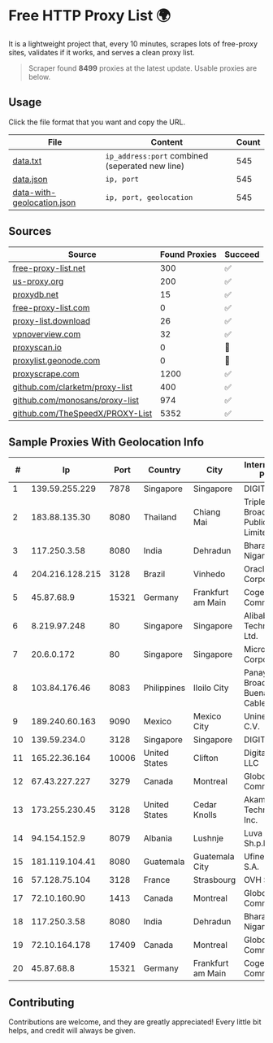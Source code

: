 
# Free HTTP Proxy List 🌍

It is a lightweight project that, every 10 minutes, scrapes lots of free-proxy sites, validates if it works, and serves a clean proxy list.


> Scraper found **8499** proxies at the latest update. Usable proxies are below.

## Usage

Click the file format that you want and copy the URL.


|File|Content|Count|
|----|-------|-----|
|[data.txt](https://raw.githubusercontent.com/themiralay/Proxy-List-World/master/data.txt)|`ip_address:port` combined (seperated new line)|545|
|[data.json](https://raw.githubusercontent.com/themiralay/Proxy-List-World/master/data.json)|`ip, port`|545|
|[data-with-geolocation.json](https://raw.githubusercontent.com/themiralay/Proxy-List-World/master/data-with-geolocation.json)|`ip, port, geolocation`|545|

## Sources

|Source|Found Proxies|Succeed|
|------|-------------|-------|
|[free-proxy-list.net](https://free-proxy-list.net)|300|✅|
|[us-proxy.org](https://www.us-proxy.org)|200|✅|
|[proxydb.net](http://proxydb.net)|15|✅|
|[free-proxy-list.com](https://free-proxy-list.com/?page=&port=&type%5B%5D=http&type%5B%5D=https&up_time=0&search=Search)|0|✅|
|[proxy-list.download](https://www.proxy-list.download/HTTP)|26|✅|
|[vpnoverview.com](https://vpnoverview.com/privacy/anonymous-browsing/free-proxy-servers)|32|✅|
|[proxyscan.io](https://www.proxyscan.io)|0|🚫|
|[proxylist.geonode.com](https://proxylist.geonode.com/api/proxy-list?limit=300&page=1&sort_by=lastChecked&sort_type=desc&protocols=http,https)|0|🚫|
|[proxyscrape.com](https://api.proxyscrape.com/v2/?request=displayproxies&protocol=http&timeout=10000&country=all&ssl=all&anonymity=all)|1200|✅|
|[github.com/clarketm/proxy-list](https://raw.githubusercontent.com/clarketm/proxy-list/master/proxy-list-raw.txt)|400|✅|
|[github.com/monosans/proxy-list](https://raw.githubusercontent.com/monosans/proxy-list/main/proxies/http.txt)|974|✅|
|[github.com/TheSpeedX/PROXY-List](https://raw.githubusercontent.com/TheSpeedX/PROXY-List/master/http.txt)|5352|✅|


## Sample Proxies With Geolocation Info

|#|Ip|Port|Country|City|Internet Service Provider|
|-|--|----|-------|----|-------------------------|
|1|139.59.255.229|7878|Singapore|Singapore|DIGITALOCEAN|
|2|183.88.135.30|8080|Thailand|Chiang Mai|Triple T Broadband Public Company Limited|
|3|117.250.3.58|8080|India|Dehradun|Bharat Sanchar Nigam Ltd|
|4|204.216.128.215|3128|Brazil|Vinhedo|Oracle Corporation|
|5|45.87.68.9|15321|Germany|Frankfurt am Main|Cogent Communications|
|6|8.219.97.248|80|Singapore|Singapore|Alibaba (US) Technology Co., Ltd.|
|7|20.6.0.172|80|Singapore|Singapore|Microsoft Corporation|
|8|103.84.176.46|8083|Philippines|Iloilo City|Panay Broadband / Buenavista Cable TV., Inc.|
|9|189.240.60.163|9090|Mexico|Mexico City|Uninet S.A. de C.V.|
|10|139.59.234.0|3128|Singapore|Singapore|DIGITALOCEAN|
|11|165.22.36.164|10006|United States|Clifton|DigitalOcean, LLC|
|12|67.43.227.227|3279|Canada|Montreal|GloboTech Communications|
|13|173.255.230.45|3128|United States|Cedar Knolls|Akamai Technologies, Inc.|
|14|94.154.152.9|8079|Albania|Lushnje|Luva Group Sh.p.k.|
|15|181.119.104.41|8080|Guatemala|Guatemala City|Ufinet Panama S.A.|
|16|57.128.75.104|3128|France|Strasbourg|OVH SAS|
|17|72.10.160.90|1413|Canada|Montreal|GloboTech Communications|
|18|117.250.3.58|8080|India|Dehradun|Bharat Sanchar Nigam Ltd|
|19|72.10.164.178|17409|Canada|Montreal|GloboTech Communications|
|20|45.87.68.8|15321|Germany|Frankfurt am Main|Cogent Communications|



## Contributing

Contributions are welcome, and they are greatly appreciated! Every
little bit helps, and credit will always be given.

